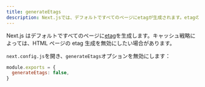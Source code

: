 ```yaml
---
title: generateEtags
description: Next.jsでは、デフォルトですべてのページにetagが生成されます。etagの生成を無効にする方法については、こちらで詳細をご確認ください。
---
```


Next.js はデフォルトですべてのページに[etag](https://en.wikipedia.org/wiki/HTTP_ETag?useskin=vector)を生成します。キャッシュ戦略によっては、HTML ページの etag 生成を無効にしたい場合があります。

`next.config.js`を開き、`generateEtags`オプションを無効にします：

```js title="next.config.js"
module.exports = {
  generateEtags: false,
}
```
